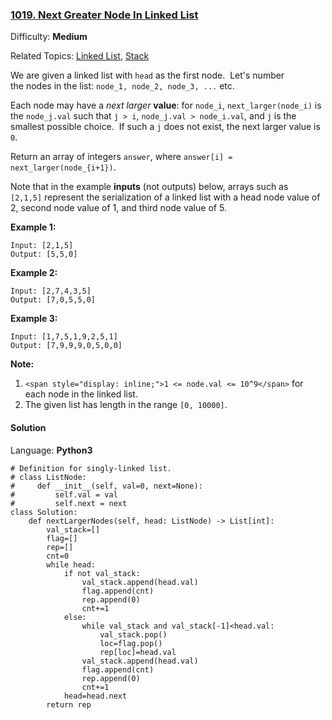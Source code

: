 ### [1019\. Next Greater Node In Linked List](https://leetcode.com/problems/next-greater-node-in-linked-list/)

Difficulty: **Medium**  

Related Topics: [Linked List](https://leetcode.com/tag/linked-list/), [Stack](https://leetcode.com/tag/stack/)


We are given a linked list with `head` as the first node.  Let's number the nodes in the list: `node_1, node_2, node_3, ...` etc.

Each node may have a _next larger_ **value**: for `node_i`, `next_larger(node_i)` is the `node_j.val` such that `j > i`, `node_j.val > node_i.val`, and `j` is the smallest possible choice.  If such a `j` does not exist, the next larger value is `0`.

Return an array of integers `answer`, where `answer[i] = next_larger(node_{i+1})`.

Note that in the example **inputs** (not outputs) below, arrays such as `[2,1,5]` represent the serialization of a linked list with a head node value of 2, second node value of 1, and third node value of 5.


**Example 1:**

```
Input: [2,1,5]
Output: [5,5,0]
```


**Example 2:**

```
Input: [2,7,4,3,5]
Output: [7,0,5,5,0]
```


**Example 3:**

```
Input: [1,7,5,1,9,2,5,1]
Output: [7,9,9,9,0,5,0,0]
```

**<span style="display: inline;">Note:</span>**

1.  `<span style="display: inline;">1 <= node.val <= 10^9</span>`<span style="display: inline;"> for each node in the linked list.</span>
2.  The given list has length in the range `[0, 10000]`.


#### Solution

Language: **Python3**

```python3
# Definition for singly-linked list.
# class ListNode:
#     def __init__(self, val=0, next=None):
#         self.val = val
#         self.next = next
class Solution:
    def nextLargerNodes(self, head: ListNode) -> List[int]:
        val_stack=[]
        flag=[]
        rep=[]
        cnt=0
        while head:
            if not val_stack:
                val_stack.append(head.val)
                flag.append(cnt)
                rep.append(0)
                cnt+=1
            else:
                while val_stack and val_stack[-1]<head.val:
                    val_stack.pop()
                    loc=flag.pop()
                    rep[loc]=head.val
                val_stack.append(head.val)
                flag.append(cnt)
                rep.append(0)
                cnt+=1
            head=head.next
        return rep
```